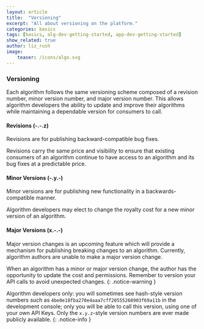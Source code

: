 ```yaml
---
layout: article
title:  "Versioning"
excerpt: "All about versioning on the platform."
categories: basics
tags: [basics, alg-dev-getting-started, app-dev-getting-started]
show_related: true
author: liz_rush
image:
    teaser: /icons/algo.svg
---
```



### Versioning

Each algorithm follows the same versioning scheme composed of a revision number, minor version number, and major version number. This allows algorithm developers the ability to update and improve their algorithms while maintaining a dependable version for consumers to call.

#### Revisions (-.-.z)

Revisions are for publishing backward-compatible bug fixes.

Revisions carry the same price and visibility to ensure that existing consumers of an algorithm continue to have access to an algorithm and its bug fixes at a predictable price.

#### Minor Versions (-.y.-)

Minor versions are for publishing new functionality in a backwards-compatible manner.

Algorithm developers may elect to change the royalty cost for a new minor version of an algorithm.

#### Major Versions (x.-.-)

Major version changes is an upcoming feature which will provide a mechanism for publishing breaking changes to an algorithm. Currently, algorithm authors are unable to make a major version change.

When an algorithm has a minor or major version change, the author has the opportunity to update the cost and permissions. Remember to version your API calls to avoid unexpected changes.
{: .notice-warning }

Algorithm developers only: you will sometimes see hash-style version numbers such as `4be0e18fba270e4aaa7cff20555268903f69a11b` in the development console; only you will be able to call this version, using one of your own API Keys.  Only the `x.y.z`-style version numbers are ever made publicly available.
{: .notice-info }

